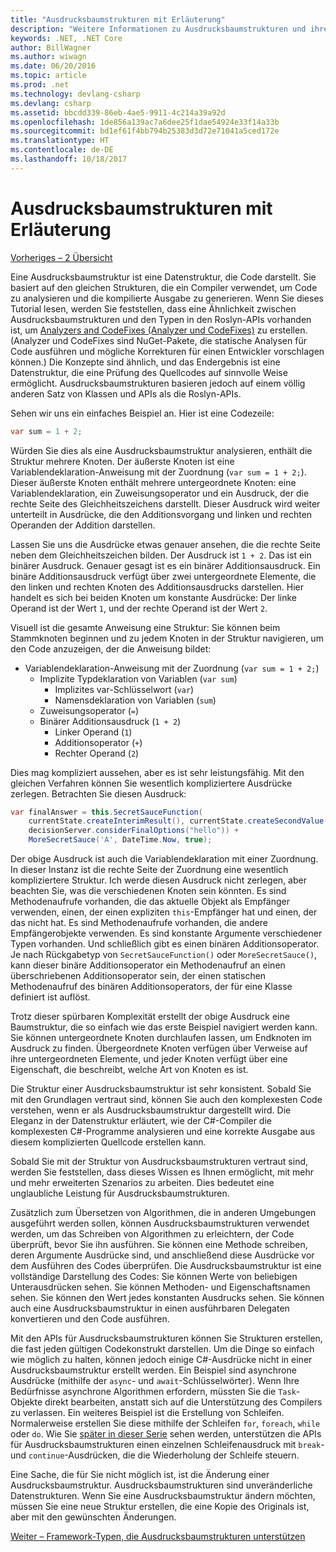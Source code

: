 ```yaml
---
title: "Ausdrucksbaumstrukturen mit Erläuterung"
description: "Weitere Informationen zu Ausdrucksbaumstrukturen und ihrer Verwendung für die Übersetzung von Algorithmen für die externe Ausführung und für das Überprüfen von Code vor der Ausführung."
keywords: .NET, .NET Core
author: BillWagner
ms.author: wiwagn
ms.date: 06/20/2016
ms.topic: article
ms.prod: .net
ms.technology: devlang-csharp
ms.devlang: csharp
ms.assetid: bbcdd339-86eb-4ae5-9911-4c214a39a92d
ms.openlocfilehash: 1de856a139ac7a6dee25f1dae54924e33f14a33b
ms.sourcegitcommit: bd1ef61f4bb794b25383d3d72e71041a5ced172e
ms.translationtype: HT
ms.contentlocale: de-DE
ms.lasthandoff: 10/18/2017
---
```

# <a name="expression-trees-explained"></a>Ausdrucksbaumstrukturen mit Erläuterung

[Vorheriges – 2 Übersicht](expression-trees.md)

Eine Ausdrucksbaumstruktur ist eine Datenstruktur, die Code darstellt. Sie basiert auf den gleichen Strukturen, die ein Compiler verwendet, um Code zu analysieren und die kompilierte Ausgabe zu generieren. Wenn Sie dieses Tutorial lesen, werden Sie feststellen, dass eine Ähnlichkeit zwischen Ausdrucksbaumstrukturen und den Typen in den Roslyn-APIs vorhanden ist, um [Analyzers and CodeFixes (Analyzer und CodeFixes)](https://github.com/dotnet/roslyn-analyzers) zu erstellen.
(Analyzer und CodeFixes sind NuGet-Pakete, die statische Analysen für Code ausführen und mögliche Korrekturen für einen Entwickler vorschlagen können.) Die Konzepte sind ähnlich, und das Endergebnis ist eine Datenstruktur, die eine Prüfung des Quellcodes auf sinnvolle Weise ermöglicht. Ausdrucksbaumstrukturen basieren jedoch auf einem völlig anderen Satz von Klassen und APIs als die Roslyn-APIs.
    
Sehen wir uns ein einfaches Beispiel an.
Hier ist eine Codezeile:
```csharp
var sum = 1 + 2;
```
Würden Sie dies als eine Ausdrucksbaumstruktur analysieren, enthält die Struktur mehrere Knoten.
Der äußerste Knoten ist eine Variablendeklaration-Anweisung mit der Zuordnung (`var sum = 1 + 2;`). Dieser äußerste Knoten enthält mehrere untergeordnete Knoten: eine Variablendeklaration, ein Zuweisungsoperator und ein Ausdruck, der die rechte Seite des Gleichheitszeichens darstellt. Dieser Ausdruck wird weiter unterteilt in Ausdrücke, die den Additionsvorgang und linken und rechten Operanden der Addition darstellen.

Lassen Sie uns die Ausdrücke etwas genauer ansehen, die die rechte Seite neben dem Gleichheitszeichen bilden.
Der Ausdruck ist `1 + 2`. Das ist ein binärer Ausdruck. Genauer gesagt ist es ein binärer Additionsausdruck. Ein binäre Additionsausdruck verfügt über zwei untergeordnete Elemente, die den linken und rechten Knoten des Additionsausdrucks darstellen. Hier handelt es sich bei beiden Knoten um konstante Ausdrücke: Der linke Operand ist der Wert `1`, und der rechte Operand ist der Wert `2`.

Visuell ist die gesamte Anweisung eine Struktur: Sie können beim Stammknoten beginnen und zu jedem Knoten in der Struktur navigieren, um den Code anzuzeigen, der die Anweisung bildet:

- Variablendeklaration-Anweisung mit der Zuordnung (`var sum = 1 + 2;`)
    * Implizite Typdeklaration von Variablen (`var sum`)
        - Implizites var-Schlüsselwort (`var`)
        - Namensdeklaration von Variablen (`sum`)
    * Zuweisungsoperator (`=`)
    * Binärer Additionsausdruck (`1 + 2`)
        - Linker Operand (`1`)
        - Additionsoperator (`+`)
        - Rechter Operand (`2`)

Dies mag kompliziert aussehen, aber es ist sehr leistungsfähig. Mit den gleichen Verfahren können Sie wesentlich kompliziertere Ausdrücke zerlegen. Betrachten Sie diesen Ausdruck:
```csharp
var finalAnswer = this.SecretSauceFunction(
    currentState.createInterimResult(), currentState.createSecondValue(1, 2),
    decisionServer.considerFinalOptions("hello")) +
    MoreSecretSauce('A', DateTime.Now, true);
```

Der obige Ausdruck ist auch die Variablendeklaration mit einer Zuordnung.
In dieser Instanz ist die rechte Seite der Zuordnung eine wesentlich kompliziertere Struktur.
Ich werde diesen Ausdruck nicht zerlegen, aber beachten Sie, was die verschiedenen Knoten sein könnten. Es sind Methodenaufrufe vorhanden, die das aktuelle Objekt als Empfänger verwenden, einen, der einen expliziten `this`-Empfänger hat und einen, der das nicht hat. Es sind Methodenaufrufe vorhanden, die andere Empfängerobjekte verwenden. Es sind konstante Argumente verschiedener Typen vorhanden. Und schließlich gibt es einen binären Additionsoperator. Je nach Rückgabetyp von `SecretSauceFunction()` oder `MoreSecretSauce()`, kann dieser binäre Additionsoperator ein Methodenaufruf an einen überschriebenen Additionsoperator sein, der einen statischen Methodenaufruf des binären Additionsoperators, der für eine Klasse definiert ist auflöst.

Trotz dieser spürbaren Komplexität erstellt der obige Ausdruck eine Baumstruktur, die so einfach wie das erste Beispiel navigiert werden kann. Sie können untergeordnete Knoten durchlaufen lassen, um Endknoten im Ausdruck zu finden. Übergeordnete Knoten verfügen über Verweise auf ihre untergeordneten Elemente, und jeder Knoten verfügt über eine Eigenschaft, die beschreibt, welche Art von Knoten es ist.

Die Struktur einer Ausdrucksbaumstruktur ist sehr konsistent. Sobald Sie mit den Grundlagen vertraut sind, können Sie auch den komplexesten Code verstehen, wenn er als Ausdrucksbaumstruktur dargestellt wird. Die Eleganz in der Datenstruktur erläutert, wie der C#-Compiler die komplexesten C#-Programme analysieren und eine korrekte Ausgabe aus diesem komplizierten Quellcode erstellen kann.

Sobald Sie mit der Struktur von Ausdrucksbaumstrukturen vertraut sind, werden Sie feststellen, dass dieses Wissen es Ihnen ermöglicht, mit mehr und mehr erweiterten Szenarios zu arbeiten. Dies bedeutet eine unglaubliche Leistung für Ausdrucksbaumstrukturen.

Zusätzlich zum Übersetzen von Algorithmen, die in anderen Umgebungen ausgeführt werden sollen, können Ausdrucksbaumstrukturen verwendet werden, um das Schreiben von Algorithmen zu erleichtern, der Code überprüft, bevor Sie ihn ausführen. Sie können eine Methode schreiben, deren Argumente Ausdrücke sind, und anschließend diese Ausdrücke vor dem Ausführen des Codes überprüfen. Die Ausdrucksbaumstruktur ist eine vollständige Darstellung des Codes: Sie können Werte von beliebigen Unterausdrücken sehen.
Sie können Methoden- und Eigenschaftsnamen sehen. Sie können den Wert jedes konstanten Ausdrucks sehen.
Sie können auch eine Ausdrucksbaumstruktur in einen ausführbaren Delegaten konvertieren und den Code ausführen.

Mit den APIs für Ausdrucksbaumstrukturen können Sie Strukturen erstellen, die fast jeden gültigen Codekonstrukt darstellen. Um die Dinge so einfach wie möglich zu halten, können jedoch einige C#-Ausdrücke nicht in einer Ausdrucksbaumstruktur erstellt werden. Ein Beispiel sind asynchrone Ausdrücke (mithilfe der `async`- und `await`-Schlüsselwörter). Wenn Ihre Bedürfnisse asynchrone Algorithmen erfordern, müssten Sie die `Task`-Objekte direkt bearbeiten, anstatt sich auf die Unterstützung des Compilers zu verlassen. Ein weiteres Beispiel ist die Erstellung von Schleifen. Normalerweise erstellen Sie diese mithilfe der Schleifen `for`, `foreach`, `while` oder `do`. Wie Sie [später in dieser Serie](expression-trees-building.md) sehen werden, unterstützen die APIs für Ausdrucksbaumstrukturen einen einzelnen Schleifenausdruck mit `break`- und `continue`-Ausdrücken, die die Wiederholung der Schleife steuern.

Eine Sache, die für Sie nicht möglich ist, ist die Änderung einer Ausdrucksbaumstruktur.  Ausdrucksbaumstrukturen sind unveränderliche Datenstrukturen. Wenn Sie eine Ausdrucksbaumstruktur ändern möchten, müssen Sie eine neue Struktur erstellen, die eine Kopie des Originals ist, aber mit den gewünschten Änderungen. 

[Weiter – Framework-Typen, die Ausdrucksbaumstrukturen unterstützen](expression-classes.md)
